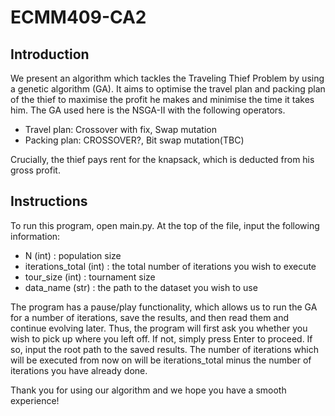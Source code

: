 # ECMM409-CA2
## Introduction
We present an algorithm which tackles the Traveling Thief Problem by using a genetic algorithm (GA). It aims to optimise the travel plan and packing plan of the thief to maximise the profit he makes and minimise the time it takes him.
The GA used here is the NSGA-II with the following operators.
* Travel plan: Crossover with fix, Swap mutation
* Packing plan: CROSSOVER?, Bit swap mutation(TBC)

Crucially, the thief pays rent for the knapsack, which is deducted from his gross profit.
## Instructions
To run this program, open main.py. At the top of the file, input the following information:
* N (int) : population size
* iterations_total (int) : the total number of iterations you wish to execute
* tour_size (int) : tournament size
* data_name (str) : the path to the dataset you wish to use

The program has a pause/play functionality, which allows us to run the GA for a number of iterations, save the results, and then read them and continue evolving later.
Thus, the program will first ask you whether you wish to pick up where you left off. If not, simply press Enter to proceed. If so, input the root path to the saved results.
The number of iterations which will be executed from now on will be iterations_total minus the number of iterations you have already done.

Thank you for using our algorithm and we hope you have a smooth experience!